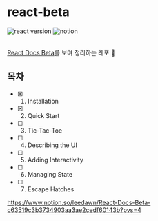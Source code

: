 # react-beta

<div align="left">
  <img src="https://img.shields.io/badge/react-18.2.0-blue?style=plastic&logo=react" alt="react version" />
<img src="https://img.shields.io/badge/notion-gray?style=plastic&logo=notion" alt="notion" />
</div>

<br />

[React Docs Beta](https://beta.reactjs.org/)를 보며 정리하는 레포 🤭

## 목차

- [x] 1. Installation
- [x] 2. Quick Start
- [ ] 3. Tic-Tac-Toe
- [ ] 4. Describing the UI
- [ ] 5. Adding Interactivity
- [ ] 6. Managing State
- [ ] 7. Escape Hatches

https://www.notion.so/leedawn/React-Docs-Beta-c63519c3b3734903aa3ae2cedf60143b?pvs=4
